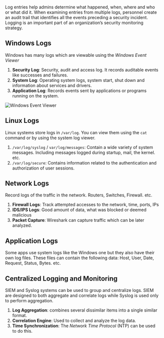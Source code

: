 Log entries help admins determine what happened, when, where and who or what did it. When examining entries from multiple logs, personnel create an audit trail that identifies all the events preceding a security incident. Logging is an important part of an organization’s security monitoring strategy. 

## Windows Logs
Windows has many logs which are viewable using the *Windows Event Viewer*

1. **Security Log**: Security, audit and access log. It records auditable events like successes and failures.
2. **System Log**: Operating system logs, system start, shut down and information about services and drivers.
3. **Application Log**: Records events sent by applications or programs running on the system.

![Windows Event Viewer](https://upload.wikimedia.org/wikipedia/en/b/b0/Windows_10_Event_Viewer_main_screen.png)


## Linux Logs
Linux systems store logs in `/var/log`. You can view them using the `cat` command or by using the system log viewer.

1. `/var/log/syslog` / `var/log/messages`: Contain a wide variety of system messages. Including messages logged during startup, mail, the kernel. etc.
2. `/var/log/secure`: Contains information related to the authentication and authorization of user sessions. 

## Network Logs
Record logs of the traffic in the network. Routers, Switches, Firewall. etc. 

1. **Firewall Logs**: Track attempted accesses to the network, time, ports, IPs 
2. **IDS/IPS Logs**: Good amount of data, what was blocked or deemed malicious
3. **Packet Capture**: Wireshark can capture traffic which can be later analyzed.

## Application Logs
Some apps use system logs like the Windows one but they also have their own log files. These files can contain the following data: Host, User, Date, Request, Status, Bytes. etc.

## Centralized Logging and Monitoring
SIEM and Syslog systems can be used to group and centralize logs. SIEM are designed to both aggregate and correlate logs while Syslog is used only to perform aggregation. 

1. **Log Aggregation**: combines several dissimilar items into a single similar format. 
2. **Correlation Engine**: Used to collect and analyze the log data. 
3. **Time Synchronization**: The *Network Time Protocol* (NTP) can be used to do this.

